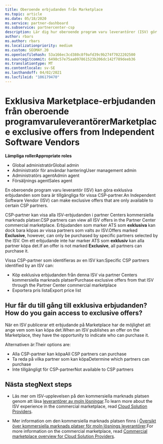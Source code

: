 ```yaml
---
title: Oberoende erbjudanden från Marketplace
ms.topic: article
ms.date: 05/18/2020
ms.service: partner-dashboard
ms.subservice: partnercenter-csp
description: Lär dig hur oberoende program varu leverantörer (ISV) gör vissa erbjudanden exklusivt och bara tillgängliga för specifika CSP-partner.
author: rbars
ms.author: rbars
ms.localizationpriority: medium
ms.custom: SEOMAY.20
ms.openlocfilehash: 53a166ec3cd380c8f9afd39c9b274f7022202500
ms.sourcegitcommit: 6498c57e75aa097861523b206dc142f789deeb36
ms.translationtype: MT
ms.contentlocale: sv-SE
ms.lasthandoff: 04/02/2021
ms.locfileid: "106179470"
---
```

# <a name="marketplace-exclusive-offers-from-independent-software-vendors"></a><span data-ttu-id="594f2-103">Exklusiva Marketplace-erbjudanden från oberoende programvaruleverantörer</span><span class="sxs-lookup"><span data-stu-id="594f2-103">Marketplace exclusive offers from Independent Software Vendors</span></span>

<span data-ttu-id="594f2-104">**Lämpliga roller**</span><span class="sxs-lookup"><span data-stu-id="594f2-104">**Appropriate roles**</span></span>

- <span data-ttu-id="594f2-105">Global administratör</span><span class="sxs-lookup"><span data-stu-id="594f2-105">Global admin</span></span>
- <span data-ttu-id="594f2-106">Administratör för användar hantering</span><span class="sxs-lookup"><span data-stu-id="594f2-106">User management admin</span></span>
- <span data-ttu-id="594f2-107">Administratörs agent</span><span class="sxs-lookup"><span data-stu-id="594f2-107">Admin agent</span></span>
- <span data-ttu-id="594f2-108">Försäljnings agent</span><span class="sxs-lookup"><span data-stu-id="594f2-108">Sales agent</span></span>

<span data-ttu-id="594f2-109">En oberoende program varu leverantör (ISV) kan göra exklusiva erbjudanden som bara är tillgängliga för vissa CSP-partner.</span><span class="sxs-lookup"><span data-stu-id="594f2-109">An Independent Software Vendor (ISV) can make exclusive offers that are only available to certain CSP partners.</span></span>

<span data-ttu-id="594f2-110">CSP-partner kan visa alla ISV-erbjudanden i partner Centers kommersiella marknads platser.</span><span class="sxs-lookup"><span data-stu-id="594f2-110">CSP partners can view all ISV offers in the Partner Center commercial marketplace.</span></span> <span data-ttu-id="594f2-111">Erbjudanden som marker ATS som **exklusiva** kan dock bara köpas av vissa partners som valts av ISV.</span><span class="sxs-lookup"><span data-stu-id="594f2-111">Offers marked **Exclusive**, however, can only be purchased by specific partners selected by the ISV.</span></span> <span data-ttu-id="594f2-112">Om ett erbjudande inte har marker ATS som **exklusiv** kan alla partner köpa det.</span><span class="sxs-lookup"><span data-stu-id="594f2-112">If an offer is not marked **Exclusive**, all partners can purchase it.</span></span>

<span data-ttu-id="594f2-113">Vissa CSP-partner som identifieras av en ISV kan:</span><span class="sxs-lookup"><span data-stu-id="594f2-113">Specific CSP partners identified by an ISV can:</span></span>

- <span data-ttu-id="594f2-114">Köp exklusiva erbjudanden från denna ISV via partner Centers kommersiella marknads platser</span><span class="sxs-lookup"><span data-stu-id="594f2-114">Purchase exclusive offers from that ISV through the Partner Center commercial marketplace</span></span>
- <span data-ttu-id="594f2-115">Exportera pris lista</span><span class="sxs-lookup"><span data-stu-id="594f2-115">Export price list</span></span>

## <a name="how-do-you-gain-access-to-exclusive-offers"></a><span data-ttu-id="594f2-116">Hur får du till gång till exklusiva erbjudanden?</span><span class="sxs-lookup"><span data-stu-id="594f2-116">How do you gain access to exclusive offers?</span></span>

<span data-ttu-id="594f2-117">När en ISV publicerar ett erbjudande på Marketplace har de möjlighet att ange vem som kan köpa det.</span><span class="sxs-lookup"><span data-stu-id="594f2-117">When an ISV publishes an offer on the Marketplace, they have the opportunity to indicate who can purchase it.</span></span>

<span data-ttu-id="594f2-118">Alternativen är:</span><span class="sxs-lookup"><span data-stu-id="594f2-118">Their options are:</span></span>

- <span data-ttu-id="594f2-119">Alla CSP-partner kan köpa</span><span class="sxs-lookup"><span data-stu-id="594f2-119">All CSP partners can purchase</span></span>
- <span data-ttu-id="594f2-120">Ta reda på vilka partner som kan köpa</span><span class="sxs-lookup"><span data-stu-id="594f2-120">Determine which partners can purchase</span></span>
- <span data-ttu-id="594f2-121">Inte tillgängligt för CSP-partner</span><span class="sxs-lookup"><span data-stu-id="594f2-121">Not available to CSP partners</span></span>

## <a name="next-steps"></a><span data-ttu-id="594f2-122">Nästa steg</span><span class="sxs-lookup"><span data-stu-id="594f2-122">Next steps</span></span>

- <span data-ttu-id="594f2-123">Läs mer om ISV-upplevelsen på den kommersiella marknads platsen genom att läsa [leverantörer av moln lösningar](/azure/marketplace/cloud-solution-providers).</span><span class="sxs-lookup"><span data-stu-id="594f2-123">To learn more about the ISV experience in the commercial marketplace, read [Cloud Solution Providers](/azure/marketplace/cloud-solution-providers).</span></span>

- <span data-ttu-id="594f2-124">Mer information om den kommersiella marknads platsen finns i [Översikt över kommersiella marknads platser för moln lösnings leverantörer](csp-commercial-marketplace-overview.md).</span><span class="sxs-lookup"><span data-stu-id="594f2-124">For more information on the commercial marketplace, read [Commercial marketplace overview for Cloud Solution Providers](csp-commercial-marketplace-overview.md).</span></span>